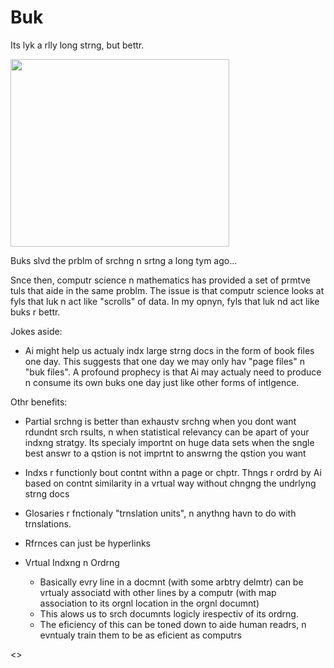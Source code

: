 # Buk 


Its lyk a rlly long strng, but bettr.


<img src="https://github.com/ItsZeusBro/Buk/blob/06aaa791a99c9a02fe292a6f2d92fdc676caa0f1/Neanderthals.jpeg" height=300 width=350/>

Buks slvd the prblm of srchng n srtng a long tym ago... 

Snce then, computr science n mathematics has provided a set of prmtve tuls that aide in the same problm. The issue is that computr science looks at fyls that luk n act like "scrolls" of data. In my opnyn, fyls that luk nd act like buks r bettr.

Jokes aside: 
- Ai might help us actualy indx large strng docs in the form of book files one day.
This suggests that one day we may only hav "page files" n "buk files". 
A profound prophecy is that Ai may actualy need to produce n consume its own buks one day just like other forms of intlgence.

Othr benefits: 
- Partial srchng is better than exhaustv srchng when you dont want rdundnt srch rsults, n when statistical relevancy can be apart of your indxng stratgy. Its specialy importnt on huge data sets when the sngle best answr to a qstion is not imprtnt to answrng the qstion you want

- Indxs r functionly bout contnt withn a page or chptr. Thngs r ordrd by Ai based on contnt similarity in a vrtual way without chngng the undrlyng strng docs
- Glosaries r fnctionaly "trnslation units", n anythng havn to do with trnslations.
- Rfrnces can just be hyperlinks

- Vrtual Indxng n Ordrng
  - Basically evry line in a docmnt (with some arbtry delmtr) can be vrtualy associatd with other lines by a computr (with map association to its orgnl location in the orgnl documnt)
  - This alows us to srch documnts logicly irespectiv of its ordrng.
  - The eficiency of this can be toned down to aide human readrs, n evntualy train them to be as eficient as computrs



<<Codelish>>
